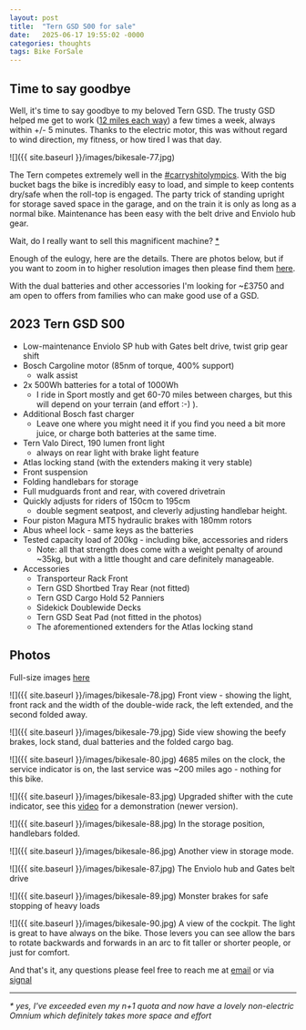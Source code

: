 ```yaml
---
layout: post
title:  "Tern GSD S00 for sale"
date:   2025-06-17 19:55:02 -0000
categories: thoughts 
tags: Bike ForSale
---
```

## Time to say goodbye
Well, it's time to say goodbye to my beloved Tern GSD. The trusty GSD helped me get to work ([12 miles each way]({{site-url}}/blog/2025/01/favourite-work/)) a few times a week, always within +/- 5 minutes. Thanks to the electric motor, this was without regard to wind direction, my fitness, or how tired I was that day.

![]({{ site.baseurl }}/images/bikesale-77.jpg)

The Tern competes extremely well in the [#carryshitolympics](https://www.mas.to/tags/carryshitolympics). With the big bucket bags the bike is incredibly easy to load, and simple to keep contents dry/safe when the roll-top is engaged. The party trick of standing upright for storage saved space in the garage, and on the train it is only as long as a normal bike.  Maintenance has been easy with the belt drive and Enviolo hub gear. 

Wait, do I really want to sell this magnificent machine? [\*](#yes)

Enough of the eulogy, here are the details. There are photos below, but if you want to zoom in to higher resolution images then please find them [here][photos]. 

With the dual batteries and other accessories I'm looking for ~£3750 and am open to offers from families who can make good use of a GSD. 

## 2023 Tern GSD S00

- Low-maintenance Enviolo SP hub with Gates belt drive, twist grip gear shift 
- Bosch Cargoline motor (85nm of torque, 400% support)
    - walk assist
- 2x 500Wh batteries for a total of 1000Wh
    - I ride in Sport mostly and get 60-70 miles between charges, but this will depend on your terrain (and effort :-) ).  
- Additional Bosch fast charger
    - Leave one where you might need it if you find you need a bit more juice, or charge both batteries at the same time. 
- Tern Valo Direct, 190 lumen front light
    - always on rear light with brake light feature
- Atlas locking stand (with the extenders making it very stable)
- Front suspension 
- Folding handlebars for storage
- Full mudguards front and rear, with covered drivetrain
- Quickly adjusts for riders of 150cm to 195cm 
    - double segment seatpost, and cleverly adjusting handlebar height.
- Four piston Magura MT5 hydraulic brakes with 180mm rotors
- Abus wheel lock - same keys as the batteries
- Tested capacity load of 200kg - including bike, accessories and riders 
    - Note: all that strength does come with a weight penalty of around ~35kg, but with a little thought and care definitely manageable.  
- Accessories 
    - Transporteur Rack Front
    - Tern GSD Shortbed Tray Rear (not fitted)
    - Tern GSD Cargo Hold 52 Panniers
    - Sidekick Doublewide Decks
    - Tern GSD Seat Pad (not fitted in the photos)
    - The aforementioned extenders for the Atlas locking stand 
    
## Photos 

Full-size images [here][photos] 

![]({{ site.baseurl }}/images/bikesale-78.jpg)
Front view - showing the light, front rack and the width of the double-wide rack, the left extended, and the second folded away. 

![]({{ site.baseurl }}/images/bikesale-79.jpg)
Side view showing the beefy brakes, lock stand, dual batteries and the folded cargo bag. 

![]({{ site.baseurl }}/images/bikesale-80.jpg)
4685 miles on the clock, the service indicator is on, the last service was ~200 miles ago - nothing for this bike. 

![]({{ site.baseurl }}/images/bikesale-83.jpg)
Upgraded shifter with the cute indicator, see this [video][video] for a demonstration (newer version).


![]({{ site.baseurl }}/images/bikesale-88.jpg)
In the storage position, handlebars folded. 

![]({{ site.baseurl }}/images/bikesale-86.jpg)
Another view in storage mode. 

![]({{ site.baseurl }}/images/bikesale-87.jpg)
The Enviolo hub and Gates belt drive 

![]({{ site.baseurl }}/images/bikesale-89.jpg)
Monster brakes for safe stopping of heavy loads

![]({{ site.baseurl }}/images/bikesale-90.jpg)
A view of the cockpit. The light is great to have always on the bike. Those levers you can see allow the bars to rotate backwards and forwards in an arc to fit taller or shorter people, or just for comfort. 

And that's it, any questions please feel free to reach me at [email](mailto:steve.bannister@hey.com) or via [signal](https://signal.me/#eu/xCj7oVpcFf4JBMpjcPAm-XsetEhldoanWQxo-LtMRCnCmQSWH_9F57M8jZo15vol)

-----

<a name="yes"></a>
*\* yes, I've exceeded even my n+1 quota and now have a lovely non-electric Omnium which definitely takes more space and effort*  

[photos]: https://photos.human-speed.com/share/rdTkEN38k6b9UrPyRNWqrdAZjIEpvlSLs2Mx1gVBeqmIXIPeAKsWojmBilq7ZsTqfXc
[video]: https://youtu.be/1t6DPWs7ozw?si=9kXPMcyvL4GGKqBH

